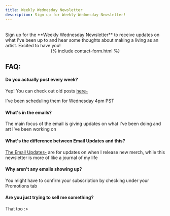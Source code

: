 ```yaml
---
title: Weekly Wednesday Newsletter
description: Sign up for Weekly Wednesday Newsletter!
---
```


<br />
Sign up for the **Weekly Wednesday Newsletter** to receive updates on what I've been up to and hear some thoughts about making a living as an artist. Excited to have you!

<br />
<center>
{% include contact-form.html %}
</center>


## FAQ:

#### Do you actually post every week?

Yep! You can check out old posts [here-](https://blog.jonadrew.com/profile)

I've been scheduling them for Wednesday 4pm PST 

#### What's in the emails?

The main focus of the email is giving updates on what I've been doing and art I've been working on

#### What's the difference between Email Updates and this?

[The Email Updates-](https://blog.jonadrew.com/signup) are for updates on when I release new merch, while this newsletter is more of like a journal of my life

#### Why aren't any emails showing up?

You might have to confirm your subscription by checking under your Promotions tab

#### Are you just trying to sell me something?

That too :>

